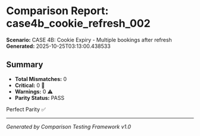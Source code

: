 # Comparison Report: case4b_cookie_refresh_002
**Scenario:** CASE 4B: Cookie Expiry - Multiple bookings after refresh
**Generated:** 2025-10-25T03:13:00.438533

## Summary
- **Total Mismatches:** 0
- **Critical:** 0 🚨
- **Warnings:** 0 ⚠️
- **Parity Status:** PASS

Perfect Parity ✅

---
*Generated by Comparison Testing Framework v1.0*